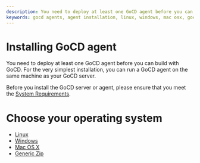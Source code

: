 ```yaml
---
description: You need to deploy at least one GoCD agent before you can build with GoCD. You can run a GoCD agent on the same machine as your GoCD server.
keywords: gocd agents, agent installation, linux, windows, mac osx, gocd server
---
```


# Installing GoCD agent

You need to deploy at least one GoCD agent before you can build with GoCD. For the very simplest installation, you can run a GoCD agent on the same machine as your GoCD server.

Before you install the GoCD server or agent, please ensure that you meet the [System Requirements](system_requirements.md).

# Choose your operating system

- [Linux](install/agent/linux.md)
- [Windows](install/agent/windows.md)
- [Mac OS X](install/agent/osx.md)
- [Generic Zip](install/agent/zip.md)
